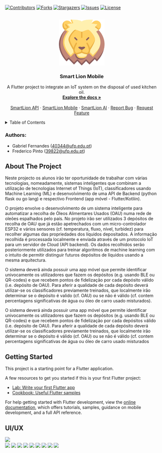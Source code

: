 <div id="top"></div>

<!-- PROJECT SHIELDS -->
<!--
*** I'm using markdown "reference style" links for readability.
*** Reference links are enclosed in brackets [ ] instead of parentheses ( ).
*** See the bottom of this document for the declaration of the reference variables
*** for contributors-url, forks-url, etc. This is an optional, concise syntax you may use.
*** https://www.markdownguide.org/basic-syntax/#reference-style-links
-->
[![Contributors][contributors-shield]][contributors-url]
[![Forks][forks-shield]][forks-url]
[![Stargazers][stars-shield]][stars-url]
[![Issues][issues-shield]][issues-url]
[![License][license-shield]][license-url]



<!-- PROJECT LOGO -->
<br />
<div align="center">
  <a href="https://github.com/fredmnpinto/smart_lion_mobile">
    <img src="assets/images/smart-lion.jpg" alt="Logo" width="150" height="150">
  </a>

  <h3 align="center">Smart Lion Mobile</h3>

  <p align="center">
    A Flutter project to integrate an IoT system on the disposal of used kitchen oil.
    <br />
    <a href="https://github.com/fredmnpinto/smart_lion_mobile"><strong>Explore the docs »</strong></a>
    <br />
    <br />
    <a href="https://github.com/21F0rc3/sl-api/">SmartLion API</a>
    ·
    <a href="https://github.com/fredmnpinto/smart_lion_mobile/">SmartLion Mobile</a>
    ·
    <a href="https://github.com/21F0rc3/Smart-Lion-AI/">SmartLion AI</a>
    ·
    <a href="https://github.com/fredmnpinto/smart_lion_mobile/issues">Report Bug</a>
    ·
    <a href="https://github.com/fredmnpinto/smart_lion_mobile/issues">Request Feature</a>
  </p>
</div>



<!-- TABLE OF CONTENTS -->
<details>
  <summary>Table of Contents</summary>
  <ol>
    <li>
      <a href="#authors">Authors</a>
    </li>
    <li>
      <a href="#about-the-project">About The Project</a>
    </li>
    <li>
      <a href="#getting-started">Getting Started</a>
    </li>
    <li><a href="#uiux">UI/UX</a></li>
  </ol>
</details>


### Authors:
- Gabriel Fernandes (40344@ufp.edu.pt)
- Frederico Pinto (39822@ufp.edu.pt)
  
## About The Project

Neste  projecto  os  alunos  irão  ter  oportunidade  de  trabalhar  com  várias  tecnologias, nomeadamente, sistemas inteligentes que combinam a utilização de tecnologias Internet of Things (IoT), classificadores usando Machine Learning (ML) e desenvolvimento de uma API de Backend (python flask ou go lang) e respectivo Frontend (app móvel - Flutter/Kotliin). 

O projeto envolve o desenvolvimento de um sistema inteligente para automatizar a recolha de Óleos Alimentares Usados (OAU) numa rede de oleões espalhados pelo país. No projeto irão ser utilizados 3 depósitos de recolha de OAU que já estão apetrechados com um micro-controlador ESP32 e vários sensores (cf. temperatura, fluxo, nível, turbidez) para recolher algumas das propriedades dos líquidos depositados. A informação recolhida é processada localmente e enviada através de um protocolo IoT para um servidor de Cloud (API backend). Os dados recolhidos serão posteriormente utilizados para treinar algoritmos de machine learning com o intuito de permitir distinguir futuros depósitos de líquidos usando a mesma arquitectura.

O sistema deverã ainda possuir uma app móvel que permite identificar univocamente os utilizadores que fazem os depósitos (e.g. usando BLE ou QR-codes) e que recebem pontos de fidelização por cada depósito válido (i.e. depósito de OAU). Para aferir a qualidade de cada depósito deverá utilizar-se os classificadores previamente treinados, que localmente irão determinar se o depósito é valido (cf. OAU) ou se não é válido (cf. contem percentagens significativas de água ou óleo de carro usado misturados).

O  sistema  deverá  ainda  possuir  uma  app  móvel  que  permite  identificar univocamente os utilizadores que fazem os depósitos (e.g. usando BLE ou QR-codes) e que recebem pontos de fidelização por cada depósitos válido (i.e. depósito de OAU). Para aferir  a  qualidade  de  cada  depósito  deverá  utilizar-se  os  classificadores  previamente treinados, que localmente irão determinar se o depósito é válido (cf. OAU) ou se não é válido (cf. contem percentagens significativas de água ou óleo de carro usado misturados 

## Getting Started

This project is a starting point for a Flutter application.

A few resources to get you started if this is your first Flutter project:

- [Lab: Write your first Flutter app](https://docs.flutter.dev/get-started/codelab)
- [Cookbook: Useful Flutter samples](https://docs.flutter.dev/cookbook)

For help getting started with Flutter development, view the
[online documentation](https://docs.flutter.dev/), which offers tutorials,
samples, guidance on mobile development, and a full API reference.

## UI/UX

<image src="https://user-images.githubusercontent.com/57480698/169343557-2c8f7fe8-c77a-4b4d-a913-31a2366671f0.gif" width=200>
<div>
<image src="https://user-images.githubusercontent.com/57480698/169344041-11b7b98e-1de3-4d1a-928a-421eff6c815d.png" width=200>
<image src="https://user-images.githubusercontent.com/57480698/169344122-ff7d52cb-c22e-44cd-8070-68ce1b0ae248.png" width=200>
<image src="https://user-images.githubusercontent.com/57480698/169344187-f88b4576-d7f5-494a-ab6e-2796b862aed9.png" width=200>
<image src="https://user-images.githubusercontent.com/57480698/169344256-5498f65b-bdf6-45df-871d-5e0c308f3db1.png" width=200>
<image src="https://user-images.githubusercontent.com/57480698/169344312-58d023d3-f1e3-4e99-a7fe-fd020741b7eb.png" width=200>
<image src="https://user-images.githubusercontent.com/57480698/169344348-c2fca4bc-952f-4d92-ac90-29cde13e2013.png" width=200>
<image src="https://user-images.githubusercontent.com/57480698/169344401-03f413ed-3f4f-4165-b752-869f040b1aaa.png" width=200>
<image src="https://user-images.githubusercontent.com/57480698/169344446-6ee3cd28-d1d4-4750-9645-d0d9175b2975.png" width=200>
<image src="https://user-images.githubusercontent.com/57480698/169344528-06a20946-e66f-4c7e-960b-24fef95de755.png" width=200>
</div>

<!-- MARKDOWN LINKS & IMAGES -->
<!-- https://www.markdownguide.org/basic-syntax/#reference-style-links -->
[contributors-shield]: https://img.shields.io/github/contributors/fredmnpinto/smart_lion_mobile?style=for-the-badge
[contributors-url]: https://github.com/fredmnpinto/smart_lion_mobile/graphs/contributors
[forks-shield]: https://img.shields.io/github/forks/fredmnpinto/smart_lion_mobile?style=for-the-badge
[forks-url]: https://github.com/fredmnpinto/smart_lion_mobile/network/members
[stars-shield]: https://img.shields.io/github/stars/fredmnpinto/smart_lion_mobile?style=for-the-badge
[stars-url]: https://github.com/fredmnpinto/smart_lion_mobile/stargazers
[issues-shield]: https://img.shields.io/github/issues/fredmnpinto/smart_lion_mobile?style=for-the-badge
[issues-url]: https://github.com/fredmnpinto/smart_lion_mobile/issues
[license-shield]: https://img.shields.io/github/license/fredmnpinto/smart_lion_mobile?style=for-the-badge
[license-url]: https://github.com/fredmnpinto/smart_lion_mobile/blob/master/LICENSE
